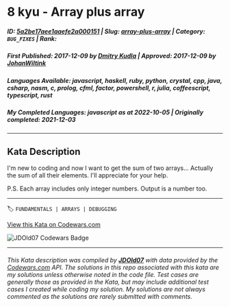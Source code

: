 # 8 kyu - Array plus array

##### **ID**: [5a2be17aee1aaefe2a000151](https://www.codewars.com/kata/5a2be17aee1aaefe2a000151) | **Slug**: [array-plus-array](https://www.codewars.com/kata/5a2be17aee1aaefe2a000151) | **Category**: `BUG_FIXES` | **Rank**: <span style="color:white">8 kyu</span>

##### **First Published**: 2017-12-09 ***by*** [Dmitry Kudla](https://www.codewars.com/users/Dmitry%20Kudla) | **Approved**: 2017-12-09 ***by*** [JohanWiltink](https://www.codewars.com/users/JohanWiltink)

##### **Languages Available**: javascript, haskell, ruby, python, crystal, cpp, java, csharp, nasm, c, prolog, cfml, factor, powershell, r, julia, coffeescript, typescript, rust

##### **My Completed Languages**: javascript ***as at*** 2022-10-05 | **Originally completed**: 2021-12-03

---

## Kata Description


I'm new to coding and now I want to get the sum of two arrays... Actually the sum of all their elements. I'll appreciate for your help.



P.S. Each array includes only integer numbers. Output is a number too.

---


🏷 `FUNDAMENTALS | ARRAYS | DEBUGGING`


[View this Kata on Codewars.com](https://www.codewars.com/kata/5a2be17aee1aaefe2a000151)

![](https://www.codewars.com/users/jdold07/badges/large "JDOld07 Codewars Badge")

---

###### *This Kata description was compiled by [**JDOld07**](https://tpstech.dev) with data provided by the [Codewars.com](https://www.codewars.com) API.  The solutions in this repo associated with this kata are my solutions unless otherwise noted in the code file.  Test cases are generally those as provided in the Kata, but may include additional test cases I created while coding my solution.  My solutions are not always commented as the solutions are rarely submitted with comments.*
